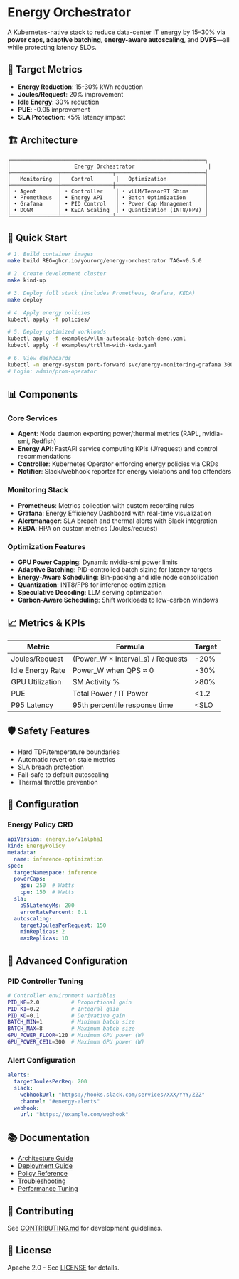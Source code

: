 # Energy Orchestrator

A Kubernetes-native stack to reduce data-center IT energy by 15–30% via **power caps, adaptive batching, energy-aware autoscaling**, and **DVFS**—all while protecting latency SLOs.

## 🎯 Target Metrics
- **Energy Reduction**: 15-30% kWh reduction
- **Joules/Request**: 20% improvement
- **Idle Energy**: 30% reduction
- **PUE**: -0.05 improvement
- **SLA Protection**: <5% latency impact

## 🏗️ Architecture

```
┌─────────────────────────────────────────────────────────────┐
│                    Energy Orchestrator                       │
├───────────────┬────────────────┬────────────────────────────┤
│   Monitoring  │   Control       │   Optimization            │
├───────────────┼────────────────┼────────────────────────────┤
│ • Agent       │ • Controller    │ • vLLM/TensorRT Shims     │
│ • Prometheus  │ • Energy API    │ • Batch Optimization      │
│ • Grafana     │ • PID Control   │ • Power Cap Management    │
│ • DCGM        │ • KEDA Scaling  │ • Quantization (INT8/FP8) │
└───────────────┴────────────────┴────────────────────────────┘
```

## 🚀 Quick Start

```bash
# 1. Build container images
make build REG=ghcr.io/yourorg/energy-orchestrator TAG=v0.5.0

# 2. Create development cluster
make kind-up

# 3. Deploy full stack (includes Prometheus, Grafana, KEDA)
make deploy

# 4. Apply energy policies
kubectl apply -f policies/

# 5. Deploy optimized workloads
kubectl apply -f examples/vllm-autoscale-batch-demo.yaml
kubectl apply -f examples/trtllm-with-keda.yaml

# 6. View dashboards
kubectl -n energy-system port-forward svc/energy-monitoring-grafana 3000:80
# Login: admin/prom-operator
```

## 📊 Components

### Core Services
- **Agent**: Node daemon exporting power/thermal metrics (RAPL, nvidia-smi, Redfish)
- **Energy API**: FastAPI service computing KPIs (J/request) and control recommendations
- **Controller**: Kubernetes Operator enforcing energy policies via CRDs
- **Notifier**: Slack/webhook reporter for energy violations and top offenders

### Monitoring Stack
- **Prometheus**: Metrics collection with custom recording rules
- **Grafana**: Energy Efficiency Dashboard with real-time visualization
- **Alertmanager**: SLA breach and thermal alerts with Slack integration
- **KEDA**: HPA on custom metrics (Joules/request)

### Optimization Features
- **GPU Power Capping**: Dynamic nvidia-smi power limits
- **Adaptive Batching**: PID-controlled batch sizing for latency targets
- **Energy-Aware Scheduling**: Bin-packing and idle node consolidation
- **Quantization**: INT8/FP8 for inference optimization
- **Speculative Decoding**: LLM serving optimization
- **Carbon-Aware Scheduling**: Shift workloads to low-carbon windows

## 📈 Metrics & KPIs

| Metric | Formula | Target |
|--------|---------|--------|
| Joules/Request | (Power_W × Interval_s) / Requests | -20% |
| Idle Energy Rate | Power_W when QPS ≈ 0 | -30% |
| GPU Utilization | SM Activity % | >80% |
| PUE | Total Power / IT Power | <1.2 |
| P95 Latency | 95th percentile response time | <SLO |

## 🛡️ Safety Features
- Hard TDP/temperature boundaries
- Automatic revert on stale metrics
- SLA breach protection
- Fail-safe to default autoscaling
- Thermal throttle prevention

## 📝 Configuration

### Energy Policy CRD
```yaml
apiVersion: energy.io/v1alpha1
kind: EnergyPolicy
metadata:
  name: inference-optimization
spec:
  targetNamespace: inference
  powerCaps:
    gpu: 250  # Watts
    cpu: 150  # Watts
  sla:
    p95LatencyMs: 200
    errorRatePercent: 0.1
  autoscaling:
    targetJoulesPerRequest: 150
    minReplicas: 2
    maxReplicas: 10
```

## 🔧 Advanced Configuration

### PID Controller Tuning
```bash
# Controller environment variables
PID_KP=2.0          # Proportional gain
PID_KI=0.2          # Integral gain
PID_KD=0.1          # Derivative gain
BATCH_MIN=1         # Minimum batch size
BATCH_MAX=8         # Maximum batch size
GPU_POWER_FLOOR=120 # Minimum GPU power (W)
GPU_POWER_CEIL=300  # Maximum GPU power (W)
```

### Alert Configuration
```yaml
alerts:
  targetJoulesPerReq: 200
  slack:
    webhookUrl: "https://hooks.slack.com/services/XXX/YYY/ZZZ"
    channel: "#energy-alerts"
  webhook:
    url: "https://example.com/webhook"
```

## 📚 Documentation
- [Architecture Guide](docs/architecture.md)
- [Deployment Guide](docs/deployment.md)
- [Policy Reference](docs/policies.md)
- [Troubleshooting](docs/troubleshooting.md)
- [Performance Tuning](docs/tuning.md)

## 🤝 Contributing
See [CONTRIBUTING.md](CONTRIBUTING.md) for development guidelines.

## 📄 License
Apache 2.0 - See [LICENSE](LICENSE) for details.
